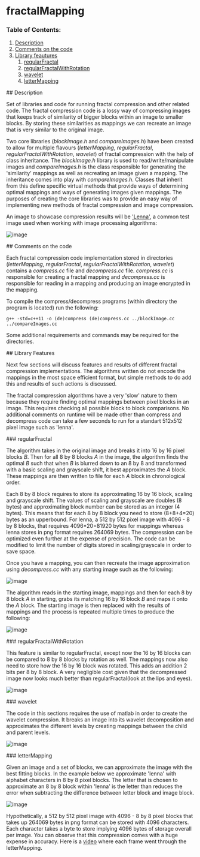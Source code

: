 # fractalMapping

### Table of Contents:
1.  [Description](#d)
2.  [Comments on the code](#lc)
3.  [Library feautures](#lf)
	1. [regularFractal](#rf)
	2. [regularFractalWithRotation](#rfwr)
	3. [wavelet](#w)
	4. [letterMapping](#lm)



<a name="d">
## Description
</a>

Set of libraries and code for running fractal compression and other related code. The fractal compression code is a lossy way of compressing images that keeps track of similarity of bigger blocks within an image to smaller blocks. By storing these similarities as mappings we can recreate an image that is very similar to the original image. 


Two core libraries (_blockImage.h_ and _compareImages.h_) have been created to allow for multiple flavours (_letterMapping_, _regularFractal_, _regularFractalWithRotation_, _wavelet_) of fractal compression with the help of class inheritance. The _blockImage.h_ library is used to read/write/manipulate images and _compareImages.h_ is the class responsible for generating the 'similarity' mappings as well as recreating an image given a mapping. The inheritance comes into play with _compareImages.h_. Classes that inherit from this define specific virtual methods that provide ways of determining optimal mappings and ways of generating images given mappings. The purposes of creating the core libraries was to provide an easy way of implementing new methods of fractal compression and image compression.


An image to showcase compression results will be ['Lenna'](http://www.cs.cmu.edu/~chuck/lennapg/lenna.shtml), a common test image used when working with image processing algorithms:


![image](sample_images/lenna.png)






<a name="lc">
## Comments on the code
</a>

Each fractal compression code implementation stored in directories (_letterMapping_, _regularFractal_, _regularFractalWithRotation_, _wavelet_) contains a _compress.cc_ file and _decompress.cc_ file. _compress.cc_ is responsible for creating a fractal mapping and _decompress.cc_ is responsible for reading in a mapping and producing an image encrypted in the mapping. 


To compile the compress/decompress programs (within directory the program is located) run the following:


```
g++ -std=c++11 -o (de)compress (de)compress.cc ../blockImage.cc ../compareImages.cc
```

Some additional requirements and commands may be required for the directories.


<a name="lf">
## Library Features
</a>

Next few sections will discuss features and results of different fractal compression implementations. The algorithms written do not encode the mappings in the most space efficient format, but simple methods to do add this and results of such actions is discussed.


The fractal compression algorithms have a very 'slow' nature to them because they require finding optimal mappings between pixel blocks in an image. This requires checking all possible block to block comparisons. No additional comments on runtime will be made other than compress and decompress code can take a few seconds to run for a standart 512x512 pixel image such as 'lenna'.


<a name="rf">
### regularFractal
</a>

The algorithm takes in the original image and breaks it into 16 by 16 pixel blocks _B_. Then for all 8 by 8 blocks _A_ in the image, the algorithm finds the optimal _B_ such that when _B_ is blurred down to an 8 by 8 and transformed with a basic scaling and grayscale shift, it best approximates the _A_ block. These mappings are then written to file for each _A_ block in chronological order.


Each 8 by 8 block requires to store its approximating 16 by 16 block, scaling and grayscale shift. The values of scaling and grayscale are doubles (8 bytes) and approximating block number can be stored as an integer (4 bytes). This means that for each 8 by 8 block you need to store (8+8+4=20) bytes as an upperbound. For lenna, a 512 by 512 pixel image with 4096 - 8 by 8 blocks, that requires 4096*20=81920 bytes for mappings whereas lenna stores in png format requires 264069 bytes.  The compression can be optimized even further at the expense of precision. The code can be modified to limit the number of digits stored in scaling/grayscale in order to save space.


Once you have a mapping, you can then recreate the image approximation using _decompress.cc_ with any starting image such as the following:

![image](sample_images/a.png)

The algorithm reads in the starting image, mappings and then for each 8 by 8 block _A_ in starting, grabs its matching 16 by 16 block _B_ and maps it onto the _A_ block. The starting image is then replaced with the results of mappings and the process is repeated multiple times to produce the following:



![image](sample_images/regular.png)

<a name="rfwr">
### regularFractalWithRotation
</a>


This feature is similar to regularFractal, except now the 16 by 16 blocks can be compared to 8 by 8 blocks by rotation as well. The mappings now also need to store how the 16 by 16 block was rotated. This adds an addition 2 bits per 8 by 8 block. A very negligible cost given that the decompressed image now looks much better than regularFractal(look at the lips and eyes). 

![image](sample_images/regularWithRotation.png)

<a name="w">
### wavelet
</a>

The code in this sections requires the use of matlab in order to create the wavelet compression. It breaks an image into its wavelet decomposition and approximates the different levels by creating mappings between the child and parent levels.


![image](sample_images/lenna_approx_3.png)

<a name="lm">
###  letterMapping
</a>

Given an image and a set of blocks, we can approximate the image with the best fitting blocks. In the example below we approximate 'lenna' with alphabet characters in 8 by 8 pixel blocks. The letter that is chosen to approximate an 8 by 8 block within 'lenna' is the letter than reduces the error when subtracting the difference between letter block and image block.

![image](sample_images/lenna_letter.png)


Hypothetically, a 512 by 512 pixel image with 4096 - 8 by 8 pixel blocks that takes up 264069 bytes in png format can be stored with 4096 characters. Each character takes a byte to store implying 4096 bytes of storage overall per image. You can observe that this compression comes with a huge expense in accuracy. Here is a [video](https://youtu.be/nBnlKsu7sYI) where each frame went through the letterMapping.


